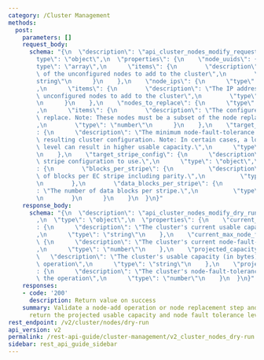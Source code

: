 ```yaml
---
category: /Cluster Management
methods:
  post:
    parameters: []
    request_body:
      schema: "{\n  \"description\": \"api_cluster_nodes_modify_request_v2\",\n  \"\
        type\": \"object\",\n  \"properties\": {\n    \"node_uuids\": {\n      \"\
        type\": \"array\",\n      \"items\": {\n        \"description\": \"The UUIDs\
        \ of the unconfigured nodes to add to the cluster\",\n        \"type\": \"\
        string\"\n      }\n    },\n    \"node_ips\": {\n      \"type\": \"array\"\
        ,\n      \"items\": {\n        \"description\": \"The IP addresses of the\
        \ unconfigured nodes to add to the cluster\",\n        \"type\": \"string\"\
        \n      }\n    },\n    \"nodes_to_replace\": {\n      \"type\": \"array\"\
        ,\n      \"items\": {\n        \"description\": \"The configured nodes to\
        \ replace. Note: These nodes must be a subset of the node replacement plan.\"\
        ,\n        \"type\": \"number\"\n      }\n    },\n    \"target_max_node_failures\"\
        : {\n      \"description\": \"The minimum node-fault-tolerance level for the\
        \ resulting cluster configuration. Note: In certain cases, a lower node-fault-tolerance\
        \ level can result in higher usable capacity.\",\n      \"type\": \"number\"\
        \n    },\n    \"target_stripe_config\": {\n      \"description\": \"The final\
        \ stripe configuration to use.\",\n      \"type\": \"object\",\n      \"properties\"\
        : {\n        \"blocks_per_stripe\": {\n          \"description\": \"Number\
        \ of blocks per EC stripe including parity.\",\n          \"type\": \"number\"\
        \n        },\n        \"data_blocks_per_stripe\": {\n          \"description\"\
        : \"The number of data blocks per stripe.\",\n          \"type\": \"number\"\
        \n        }\n      }\n    }\n  }\n}"
    response_body:
      schema: "{\n  \"description\": \"api_cluster_nodes_modify_dry_run_response\"\
        ,\n  \"type\": \"object\",\n  \"properties\": {\n    \"current_capacity\"\
        : {\n      \"description\": \"The cluster's current usable capacity (in bytes)\"\
        ,\n      \"type\": \"string\"\n    },\n    \"current_max_node_failures\":\
        \ {\n      \"description\": \"The cluster's current node-fault-tolerance level\"\
        ,\n      \"type\": \"number\"\n    },\n    \"projected_capacity\": {\n   \
        \   \"description\": \"The cluster's usable capacity (in bytes) after the\
        \ operation\",\n      \"type\": \"string\"\n    },\n    \"projected_max_node_failures\"\
        : {\n      \"description\": \"The cluster's node-fault-tolerance level after\
        \ the operation\",\n      \"type\": \"number\"\n    }\n  }\n}"
    responses:
    - code: '200'
      description: Return value on success
    summary: Validate a node-add operation or node replacement step and, if it succeeds,
      return the projected usable capacity and node fault tolerance level.
rest_endpoint: /v2/cluster/nodes/dry-run
api_version: v2
permalink: /rest-api-guide/cluster-management/v2_cluster_nodes_dry-run.html
sidebar: rest_api_guide_sidebar
---
```

